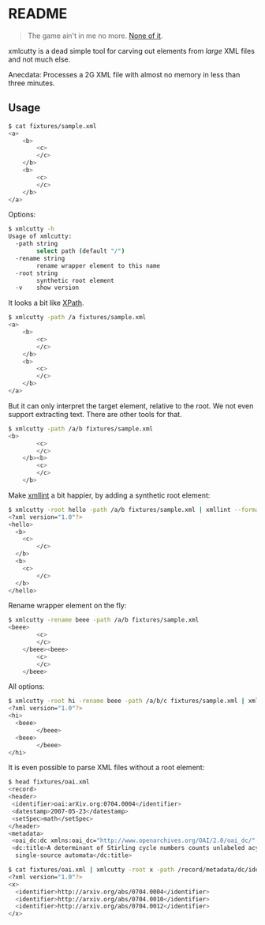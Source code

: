 README
======

> The game ain't in me no more. [None of it](https://www.youtube.com/watch?v=h7yf8Vp2KAI&feature=youtu.be&t=1m46s).

xmlcutty is a dead simple tool for carving out elements from *large* XML files and not much else.

Anecdata: Processes a 2G XML file with almost no memory in less than three minutes.

Usage
-----

```sh
$ cat fixtures/sample.xml
<a>
    <b>
        <c>
        </c>
    </b>
    <b>
        <c>
        </c>
    </b>
</a>
```

Options:

```sh
$ xmlcutty -h
Usage of xmlcutty:
  -path string
        select path (default "/")
  -rename string
        rename wrapper element to this name
  -root string
        synthetic root element
  -v    show version
```

It looks a bit like [XPath](https://en.wikipedia.org/wiki/XPath).

```sh
$ xmlcutty -path /a fixtures/sample.xml
<a>
    <b>
        <c>
        </c>
    </b>
    <b>
        <c>
        </c>
    </b>
</a>
```

But it can only interpret the target element, relative to the root. We not
even support extracting text. There are other tools for that.

```sh
$ xmlcutty -path /a/b fixtures/sample.xml
<b>
        <c>
        </c>
    </b><b>
        <c>
        </c>
    </b>
```

Make [xmllint](http://xmlsoft.org/xmllint.html) a bit happier, by adding a
synthetic root element:

```sh
$ xmlcutty -root hello -path /a/b fixtures/sample.xml | xmllint --format -
<?xml version="1.0"?>
<hello>
  <b>
    <c>
        </c>
  </b>
  <b>
    <c>
        </c>
  </b>
</hello>
```

Rename wrapper element on the fly:

```sh
$ xmlcutty -rename beee -path /a/b fixtures/sample.xml
<beee>
        <c>
        </c>
    </beee><beee>
        <c>
        </c>
    </beee>
```

All options:

```sh
$ xmlcutty -root hi -rename beee -path /a/b/c fixtures/sample.xml | xmllint --format -
<?xml version="1.0"?>
<hi>
  <beee>
        </beee>
  <beee>
        </beee>
</hi>
```

It is even possible to parse XML files without a root element:

```sh
$ head fixtures/oai.xml
<record>
<header>
 <identifier>oai:arXiv.org:0704.0004</identifier>
 <datestamp>2007-05-23</datestamp>
 <setSpec>math</setSpec>
</header>
<metadata>
 <oai_dc:dc xmlns:oai_dc="http://www.openarchives.org/OAI/2.0/oai_dc/" xmlns:dc="http://purl.org/dc/elements/1.1/" xmlns:xsi="http://www.w3.org/2001/XMLSchema-instance" xsi:schemaLocation="http://www.openarchives.org/OAI/2.0/oai_dc/ http://www.openarchives.org/OAI/2.0/oai_dc.xsd">
 <dc:title>A determinant of Stirling cycle numbers counts unlabeled acyclic
  single-source automata</dc:title>

$ cat fixtures/oai.xml | xmlcutty -root x -path /record/metadata/dc/identifier | xmllint --format -
<?xml version="1.0"?>
<x>
  <identifier>http://arxiv.org/abs/0704.0004</identifier>
  <identifier>http://arxiv.org/abs/0704.0010</identifier>
  <identifier>http://arxiv.org/abs/0704.0012</identifier>
</x>
```
